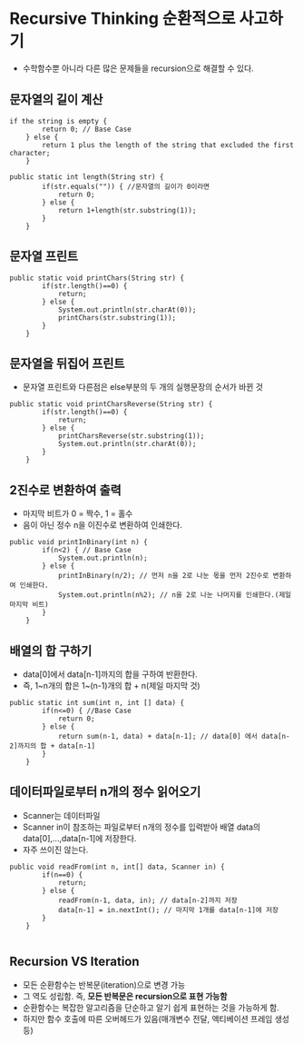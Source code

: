 # Recursive Thinking 순환적으로 사고하기
- 수학함수뿐 아니라 다른 많은 문제들을 recursion으로 해결할 수 있다.

## 문자열의 길이 계산
```
if the string is empty {
		return 0; // Base Case
	} else {
		return 1 plus the length of the string that excluded the first character;
	}
```

```
public static int length(String str) {
		if(str.equals("")) { //문자열의 길이가 0이라면
			return 0;
		} else {
			return 1+length(str.substring(1));
		}
	}
```

## 문자열 프린트
```
public static void printChars(String str) {
		if(str.length()==0) {
			return;
		} else {
			System.out.println(str.charAt(0));
			printChars(str.substring(1));
		}
	}
```

## 문자열을 뒤집어 프린트
- 문자열 프린트와 다른점은 else부분의 두 개의 실행문장의 순서가 바뀐 것
```
public static void printCharsReverse(String str) {
		if(str.length()==0) {
			return;
		} else {
			printCharsReverse(str.substring(1));
			System.out.println(str.charAt(0));
		}
	}
```

## 2진수로 변환하여 출력
- 마지막 비트가 0 = 짝수, 1 = 홀수
- 음이 아닌 정수 n을 이진수로 변환하여 인쇄한다.
```
public void printInBinary(int n) {
		if(n<2) { // Base Case
			System.out.println(n);
		} else {
			printInBinary(n/2); // 먼저 n을 2로 나눈 몫을 먼저 2진수로 변환하여 인쇄한다.
			System.out.println(n%2); // n을 2로 나눈 나머지를 인쇄한다.(제일 마지막 비트)
		}
	}
```

## 배열의 합 구하기
- data[0]에서 data[n-1]까지의 합을 구하여 반환한다.
- 즉, 1~n개의 합은 1~(n-1)개의 합 + n(제일 마지막 것)
```
public static int sum(int n, int [] data) {
		if(n<=0) { //Base Case
			return 0;
		} else {
			return sum(n-1, data) + data[n-1]; // data[0] 에서 data[n-2]까지의 합 + data[n-1]
		}
	}
```

## 데이터파일로부터 n개의 정수 읽어오기
- Scanner는 데이터파일
- Scanner in이 참조하는 파일로부터 n개의 정수를 입력받아 배열 data의 data[0],...,data[n-1]에 저장한다.
- 자주 쓰이진 않는다.
```
public void readFrom(int n, int[] data, Scanner in) {
		if(n==0) {
			return;
		} else {
			readFrom(n-1, data, in); // data[n-2]까지 저장
			data[n-1] = in.nextInt(); // 마지막 1개를 data[n-1]에 저장
		}
	}
	
```

## Recursion VS Iteration
- 모든 순환함수는 반복문(iteration)으로 변경 가능
- 그 역도 성립함. 즉, **모든 반복문은 recursion으로 표현 가능함**
- 순환함수는 복잡한 알고리즘을 단순하고 알기 쉽게 표현하는 것을 가능하게 함.
- 하지만 함수 호출에 따른 오버헤드가 있음(매개변수 전달, 액티베이션 프레임 생성 등)